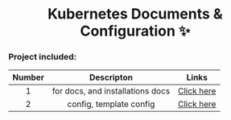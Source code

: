 <h1 align="center">Kubernetes Documents & Configuration ✨</h1>

### Project included:  

| Number | Descripton | Links |
| :---: | :---: | :---: |
| 1 | for docs, and installations docs | [Click here](https://github.com/nnbaocuong99/k8s-docs-config/tree/main/docs)
| 2 | config, template config | [Click here](https://github.com/nnbaocuong99/k8s-docs-config/tree/main/config)



<!--
- [Link](https://github.com/nnbaocuong99/k8s-docs-config/tree/main/docs)
- [Link](https://github.com/nnbaocuong99/k8s-docs-config/tree/main/config)
-->
